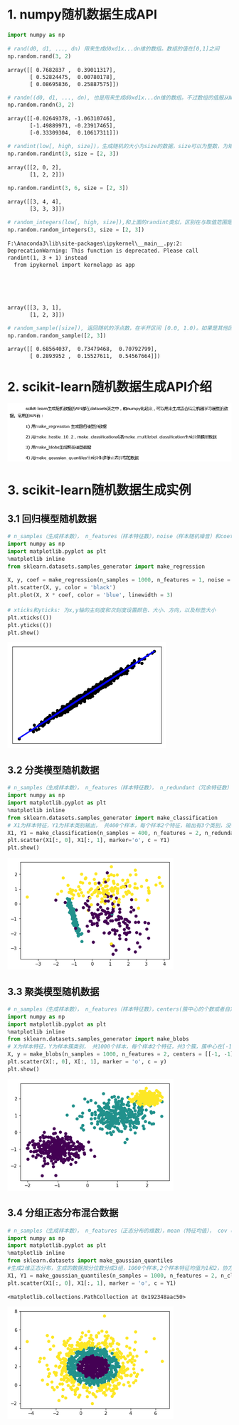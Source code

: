 
# 1. numpy随机数据生成API


```python
import numpy as np
```


```python
# rand(d0, d1, ..., dn) 用来生成d0xd1x...dn维的数组。数组的值在[0,1]之间
np.random.rand(3, 2)
```




    array([[ 0.7682837 ,  0.39011317],
           [ 0.52824475,  0.00780178],
           [ 0.08695836,  0.25887575]])




```python
# randn((d0, d1, ..., dn), 也是用来生成d0xd1x...dn维的数组。不过数组的值服从N(0,1)的标准正态分布
np.random.randn(3, 2)
```




    array([[-0.02649378, -1.06310746],
           [-1.49889971, -0.23917465],
           [-0.33309304,  0.10617311]])




```python
# randint(low[, high, size])，生成随机的大小为size的数据，size可以为整数，为矩阵维数，或者张量的维数。值位于半开区间 [low, high)
np.random.randint(3, size = [2, 3])
```




    array([[2, 0, 2],
           [1, 2, 2]])




```python
np.random.randint(3, 6, size = [2, 3])
```




    array([[3, 4, 4],
           [3, 3, 3]])




```python
# random_integers(low[, high, size]),和上面的randint类似，区别在与取值范围是闭区间[low, high]
np.random.random_integers(3, size = [2, 3])
```

    F:\Anaconda3\lib\site-packages\ipykernel\__main__.py:2: DeprecationWarning: This function is deprecated. Please call randint(1, 3 + 1) instead
      from ipykernel import kernelapp as app
    




    array([[3, 3, 1],
           [1, 2, 3]])




```python
# random_sample([size]), 返回随机的浮点数，在半开区间 [0.0, 1.0)。如果是其他区间[a,b),可以加以转换(b - a) * random_sample([size]) + a
np.random.random_sample([2, 3])
```




    array([[ 0.68564037,  0.73479468,  0.70792799],
           [ 0.2893952 ,  0.15527611,  0.54567664]])



# 2. scikit-learn随机数据生成API介绍

![image](2.png)

# 3. scikit-learn随机数据生成实例

## 3.1 回归模型随机数据


```python
# n_samples（生成样本数）， n_features（样本特征数），noise（样本随机噪音）和coef（是否返回回归系数）
import numpy as np
import matplotlib.pyplot as plt
%matplotlib inline
from sklearn.datasets.samples_generator import make_regression
```


```python
X, y, coef = make_regression(n_samples = 1000, n_features = 1, noise = 10, coef = True)
plt.scatter(X, y, color = 'black')
plt.plot(X, X * coef, color = 'blue', linewidth = 3)

# xticks和yticks: 为x,y轴的主刻度和次刻度设置颜色、大小、方向，以及标签大小
plt.xticks(())
plt.yticks(())
plt.show()
```


![png](output_13_0.png)


## 3.2 分类模型随机数据


```python
# n_samples（生成样本数）， n_features（样本特征数）， n_redundant（冗余特征数）和n_classes（输出的类别数）
import numpy as np
import matplotlib.pyplot as plt
%matplotlib inline
from sklearn.datasets.samples_generator import make_classification
# X1为样本特征，Y1为样本类别输出， 共400个样本，每个样本2个特征，输出有3个类别，没有冗余特征，每个类别一个簇
X1, Y1 = make_classification(n_samples = 400, n_features = 2, n_redundant = 0, n_clusters_per_class = 1, n_classes = 3)
plt.scatter(X1[:, 0], X1[:, 1], marker='o', c = Y1)
plt.show()
```


![png](output_15_0.png)


## 3.3 聚类模型随机数据


```python
# n_samples（生成样本数）， n_features（样本特征数），centers(簇中心的个数或者自定义的簇中心)和cluster_std（簇数据方差，代表簇的聚合程度）
import numpy as np
import matplotlib.pyplot as plt
%matplotlib inline
from sklearn.datasets.samples_generator import make_blobs
# X为样本特征，Y为样本簇类别， 共1000个样本，每个样本2个特征，共3个簇，簇中心在[-1,-1], [1,1], [2,2]， 簇方差分别为[0.4, 0.5, 0.2]
X, y = make_blobs(n_samples = 1000, n_features = 2, centers = [[-1, -1], [1, 1], [2, 2]], cluster_std = [0.4, 0.5, 0.2])
plt.scatter(X[:, 0], X[:, 1], marker = 'o', c = y)
plt.show()
```


![png](output_17_0.png)


## 3.4 分组正态分布混合数据


```python
# n_samples（生成样本数）， n_features（正态分布的维数），mean（特征均值）， cov（样本协方差的系数）， n_classes（数据在正态分布中按分位数分配的组数）
import numpy as np
import matplotlib.pyplot as plt
%matplotlib inline
from sklearn.datasets import make_gaussian_quantiles
#生成2维正态分布，生成的数据按分位数分成3组，1000个样本,2个样本特征均值为1和2，协方差系数为2
X1, Y1 = make_gaussian_quantiles(n_samples = 1000, n_features = 2, n_classes = 3, mean = [1, 2],cov = 2)
plt.scatter(X1[:, 0], X1[:, 1], marker = 'o', c = Y1)
```




    <matplotlib.collections.PathCollection at 0x192348aac50>




![png](output_19_1.png)

